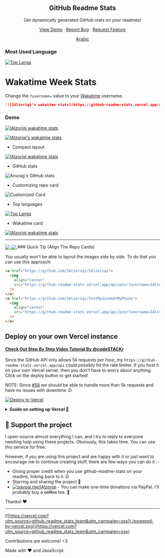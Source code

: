 <p align="center">
 <h2 align="center">GitHub Readme Stats</h2>
 <p align="center">Get dynamically generated GitHub stats on your readmes!</p>
</p>

  <p align="center">
    <a href="#demo">View Demo</a>
    ·
    <a href="https://github.com/IAlzoriqi/IAlzoriqi/issues/new/choose">Report Bug</a>
    ·
    <a href="https://github.com/IAlzoriqi/IAlzoriqi/issues/new/choose">Request Feature</a>
  </p>
  <p align="center">
    <a href="/docs/readme_ar.md">Arabic </a>
  </p>
</p>

<!-- ```md
[![Top Langs](https://github-readme-stats.vercel.app/api/top-langs/?username=IAlzoriqi&langs_count=10)](https://github.com/IAlzoriqi/IAlzoriqi)
``` -->

### Most Used Language

[![Top Langs](https://github-readme-stats.vercel.app/api/top-langs/?username=IAlzoriqi&exclude_repo=github-readme-stats,Web-CV,IAlzoriqi.github.io,SalesManagementSoftware,github.com/IAlzoriqi/IAlzoriqi,github.com/IAlzoriqi/IAlzoriqi.github.io&langs_count=5&include-private=true&include_private=true&include_all_repo=true&include_private_repo=true&repo=my_guide_at_my_phone&include_repo=my_guide_at_my_phon)](https://github.com/IAlzoriqi/IAlzoriqi)

# Wakatime Week Stats

Change the `?username=` value to your [Wakatime](https://wakatime.com) username.

```md
[![IAlzoriqi's wakatime stats](https://github-readme-stats.vercel.app/api/wakatime?username=IAlzoriqi&langs_count=5&hide=html&count-private=true$isfork=false)](https://github.com/IAlzoriqi/IAlzoriqi)
```

### Demo

[![IAlzoriqi wakatime stats](https://github-readme-stats.vercel.app/api/wakatime?username=IAlzoriqi)](https://github.com/IAlzoriqi/IAlzoriqi)

[![IAlzoriqi's wakatime stats](https://github-readme-stats.vercel.app/api/wakatime?username=IAlzoriqi&hide_progress=true&hide_lang=html)](https://github.com/IAlzoriqi/IAlzoriqi)

- Compact layout

[![IAlzoriqi wakatime stats](https://github-readme-stats.vercel.app/api/wakatime?username=IAlzoriqi&layout=compact)](https://github.com/IAlzoriqi/IAlzoriqi)

- GitHub stats

![Anurag's GitHub stats](https://github-readme-stats.vercel.app/api?username=IAlzoriqi&count_private=true&show_icons=true&include_all_commits=true)

- Customizing repo card

![Customized Card](https://github-readme-stats.vercel.app/api/pin?username=IAlzoriqi&repo=IAlzoriqi.github.io)

- Top languages

[![Top Langs](https://github-readme-stats.vercel.app/api/top-langs/?username=IAlzoriqi&count-private=true)](https://github.com/IAlzoriqi/IAlzoriqi)

- Wakatime card

[![IAlzoriqi wakatime stats](https://github-readme-stats.vercel.app/api/wakatime?username=IAlzoriqi)](https://github.com/IAlzoriqi/IAlzoriqi)

---

<a href="https://github.com/IAlzoriqi/IAlzoriqi">
  <img
    align="center"
    src="https://github-readme-stats.vercel.app/api/pin/?username=IAlzoriqi&repo=IAlzoriqi"
  />
</a>
<a href="https://github.com/IAlzoriqi/IAlzoriqi">
  <img
    align="center"
    src="https://github-readme-stats.vercel.app/api/pin/?username=IAlzoriqi&repo=IAlzoriqi"
  />
</a>
### Quick Tip (Align The Repo Cards)

You usually won't be able to layout the images side by side. To do that you can use this approach:

```html
<a href="https://github.com/IAlzoriqi/IAlzoriqi">
  <img
    align="center"
    src="https://github-readme-stats.vercel.app/api/pin/?username=IAlzoriqi&repo=TestMyGuideAtMyPhone"
  />
</a>
<a href="https://github.com/IAlzoriqi/TestMyGuideAtMyPhone">
  <img
    align="center"
    src="https://github-readme-stats.vercel.app/api/pin/?username=IAlzoriqi&repo=TestMyGuideAtMyPhone"
  />
</a>
```

## Deploy on your own Vercel instance

#### [Check Out Step By Step Video Tutorial By @codeSTACKr](https://youtu.be/n6d4KHSKqGk?t=107)

Since the GitHub API only allows 5k requests per hour, my `https://github-readme-stats.vercel.app/api` could possibly hit the rate limiter. If you host it on your own Vercel server, then you don't have to worry about anything. Click on the deploy button to get started!

NOTE: Since [#58](https://github.com/IAlzoriqi/IAlzoriqi/pull/58) we should be able to handle more than 5k requests and have no issues with downtime :D

[![Deploy to Vercel](https://vercel.com/button)](https://vercel.com/import/project?template=https://github.com/IAlzoriqi/IAlzoriqi)

<details>
 <summary><b> Guide on setting up Vercel  🔨 </b></summary>

1. Go to [vercel.com](https://vercel.com/)
1. Click on `Log in`
   ![](https://files.catbox.moe/tct1wg.png)
1. Sign in with GitHub by pressing `Continue with GitHub`
   ![](https://files.catbox.moe/btd78j.jpeg)
1. Sign into GitHub and allow access to all repositories, if prompted
1. Fork this repo
1. Go back to your [Vercel dashboard](https://vercel.com/dashboard)
1. Select `Import Project`
   ![](https://files.catbox.moe/qckos0.png)
1. Select `Import Git Repository`
   ![](https://files.catbox.moe/pqub9q.png)
1. Select root and keep everything as is, just add your environment variable named PAT_1 (as shown), which will contain a personal access token (PAT), which you can easily create [here](https://github.com/settings/tokens/new) (leave everything as is, just name it something, it can be anything you want)
   ![](https://files.catbox.moe/0ez4g7.png)
1. Click deploy, and you're good to go. See your domains to use the API!

</details>

## :sparkling_heart: Support the project

I open-source almost everything I can, and I try to reply to everyone needing help using these projects. Obviously,
this takes time. You can use this service for free.

However, if you are using this project and are happy with it or just want to encourage me to continue creating stuff, there are few ways you can do it :-

- Giving proper credit when you use github-readme-stats on your readme, linking back to it :D
- Starring and sharing the project :rocket:
- [![paypal.me/IAlzoriqi](https://ionicabizau.github.io/badges/paypal.svg)](https://www.paypal.me/IAlzoriqi) - You can make one-time donations via PayPal. I'll probably buy a ~~coffee~~ tea. :tea:

Thanks! :heart:

---

[![https://vercel.com?utm_source=github_readme_stats_team&utm_campaign=oss](./powered-by-vercel.svg)](https://vercel.com?utm_source=github_readme_stats_team&utm_campaign=oss)

Contributions are welcome! <3

Made with :heart: and JavaScript.
